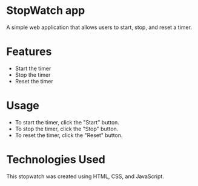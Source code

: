 # StopWatch app
A simple web application that allows users to start, stop, and reset a timer.

# Features
- Start the timer
- Stop the timer
- Reset the timer

# Usage
- To start the timer, click the "Start" button. 
- To stop the timer, click the "Stop" button. 
- To reset the timer, click the "Reset" button.

# Technologies Used
This stopwatch was created using HTML, CSS, and JavaScript.